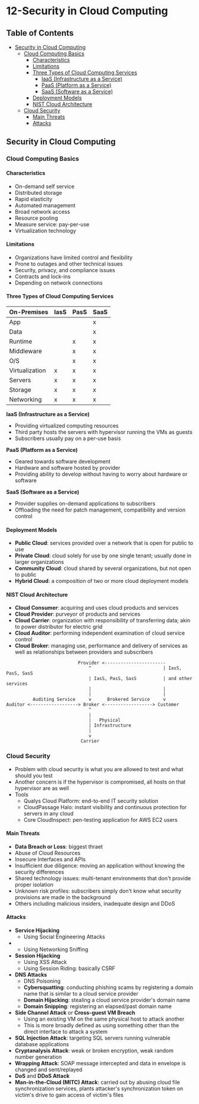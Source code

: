 # 12-Security in Cloud Computing

## Table of Contents

* [Security in Cloud Computing](12_security_in_cloud_computing.md#security-in-cloud-computing)
  * [Cloud Computing Basics](12_security_in_cloud_computing.md#cloud-computing-basics)
    * [Characteristics](12_security_in_cloud_computing.md#characteristics)
    * [Limitations](12_security_in_cloud_computing.md#limitations)
    * [Three Types of Cloud Computing Services](12_security_in_cloud_computing.md#three-types-of-cloud-computing-services)
      * [IaaS \(Infrastructure as a Service\)](12_security_in_cloud_computing.md#iaas-infrastructure-as-a-service)
      * [PaaS \(Platform as a Service\)](12_security_in_cloud_computing.md#paas-platform-as-a-service)
      * [SaaS \(Software as a Service\)](12_security_in_cloud_computing.md#saas-software-as-a-service)
    * [Deployment Models](12_security_in_cloud_computing.md#deployment-models)
    * [NIST Cloud Architecture](12_security_in_cloud_computing.md#nist-cloud-architecture)
  * [Cloud Security](12_security_in_cloud_computing.md#cloud-security)
    * [Main Threats](12_security_in_cloud_computing.md#main-threats)
    * [Attacks](12_security_in_cloud_computing.md#attacks)

## Security in Cloud Computing

### Cloud Computing Basics

#### Characteristics

* On-demand self service
* Distributed storage
* Rapid elasticity
* Automated management
* Broad network access
* Resource pooling
* Measure service: pay-per-use
* Virtualization technology

#### Limitations

* Organizations have limited control and flexibility
* Prone to outages and other technical issues
* Security, privacy, and compliance issues
* Contracts and lock-ins
* Depending on network connections

#### Three Types of Cloud Computing Services

| On-Premises | IasS | PasS | SaaS |
| :--- | :--- | :--- | :--- |
| App |  |  | x |
| Data |  |  | x |
| Runtime |  | x | x |
| Middleware |  | x | x |
| O/S |  | x | x |
| Virtualization | x | x | x |
| Servers | x | x | x |
| Storage | x | x | x |
| Networking | x | x | x |

**IaaS \(Infrastructure as a Service\)**

* Providing virtualized computing resources
* Third party hosts the servers with hypervisor running the VMs as guests
* Subscribers usually pay on a per-use basis

**PaaS \(Platform as a Service\)**

* Geared towards software development
* Hardware and software hosted by provider
* Providing ability to develop without having to worry about hardware or software

**SaaS \(Software as a Service\)**

* Provider supplies on-demand applications to subscribers
* Offloading the need for patch management, compatibility and version control

#### Deployment Models

* **Public Cloud**: services provided over a network that is open for public to use
* **Private Cloud**: cloud solely for use by one single tenant; usually done in larger organizations
* **Community Cloud**: cloud shared by several organizations, but not open to public
* **Hybrid Cloud**: a composition of two or more cloud deployment models

#### NIST Cloud Architecture

* **Cloud Consumer**: acquiring and uses cloud products and services
* **Cloud Provider**: purveyor of products and services
* **Cloud Carrier**: organization with responsibility of transferring data; akin to power distributor for electric grid
* **Cloud Auditor**: performing independent examination of cloud service control
* **Cloud Broker**: managing use, performance and delivery of services as well as relationships between providers and subscribers

```text
                           Provider <-----------------------
                               ^                           | IasS, PasS, SasS
                               | IasS, PasS, SasS          | and other services
                               |                           |
                               |                           |
          Auditing Service     v      Brokered Service     v
Auditor <------------------> Broker <------------------> Customer
                               ^
                               |
                               |   Physical
                               | Infrastructure
                               |
                               v
                            Carrier
```

### Cloud Security

* Problem with cloud security is what you are allowed to test and what should you test
* Another concern is if the hypervisor is compromised, all hosts on that hypervisor are as well
* Tools
  * Qualys Cloud Platform: end-to-end IT security solution
  * CloudPassage Halo: instant visibility and continuous protection for servers in any cloud
  * Core CloudInspect: pen-testing application for AWS EC2 users

#### Main Threats

* **Data Breach or Loss**: biggest thraet
* Abuse of Cloud Resources
* Insecure Interfaces and APIs
* Insufficient due diligence: moving an application without knowing the security differences
* Shared technology issues: multi-tenant environments that don't provide proper isolation
* Unknown risk profiles: subscribers simply don't know what security provisions are made in the background
* Others including malicious insiders, inadequate design and DDoS

#### Attacks

* **Service Hijacking**
  * Using Social Engineering Attacks
* * Using Networking Sniffing
* **Session Hijacking**
  * Using XSS Attack
  * Using Session Riding: basically CSRF
* **DNS Attacks**
  * DNS Poisoning
  * **Cybersquatting**: conducting phishing scams by registering a domain name that is similar to a cloud service provider
  * **Domain Hijacking**: stealing a cloud service provider's domain name
  * **Domain Snipping**: registering an elapsed/past domain name
* **Side Channel Attack** or **Cross-guest VM Breach**
  * Using an existing VM on the same physical host to attack another
  * This is more broadly defined as using something other than the direct interface to attack a system
* **SQL Injection Attack**: targeting SQL servers running vulnerable database applications
* **Cryptanalysis Attack**: weak or broken encryption, weak random number generation
* **Wrapping Attack**: SOAP message intercepted and data in envelope is changed and sent/replayed
* **DoS** and **DDoS Attack**
* **Man-in-the-Cloud \(MITC\) Attack**: carried out by abusing cloud file synchronization services, plants attacker's synchronization token on victim's drive to gain access of victim's files

